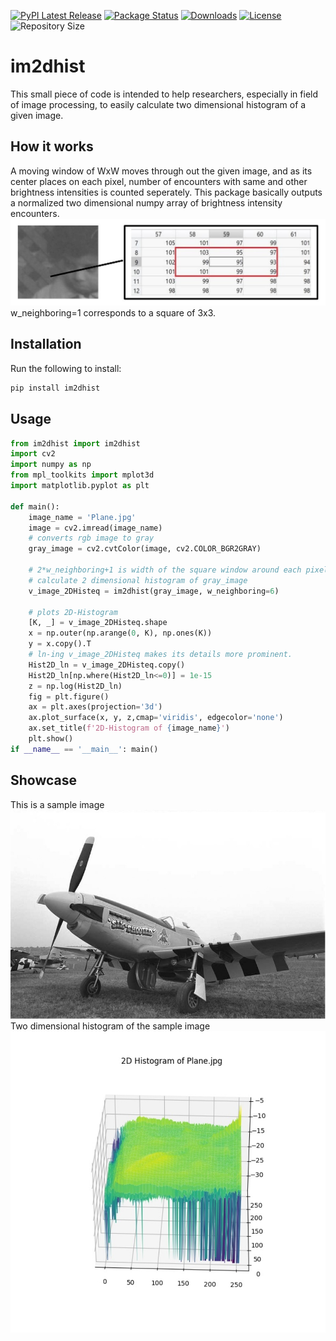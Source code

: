 [![PyPI Latest Release](https://img.shields.io/pypi/v/im2dhist.svg)](https://pypi.org/project/im2dhist/)
[![Package Status](https://img.shields.io/pypi/status/im2dhist.svg)](https://pypi.org/project/im2dhist/)
[![Downloads](https://pepy.tech/badge/im2dhist)](https://pepy.tech/project/im2dhist)
[![License](https://img.shields.io/pypi/l/im2dhist.svg)](https://github.com/Mamdasn/im2dhist/blob/main/LICENSE)
![Repository Size](https://img.shields.io/github/repo-size/mamdasn/im2dhist)


# im2dhist
This small piece of code is intended to help researchers, especially in field of image processing, to easily calculate two dimensional histogram of a given image.

## How it works
A moving window of WxW moves through out the given image, and as its center places on each pixel, number of encounters with same and other brightness intensities is counted seperately. This package basically outputs a normalized two dimensional numpy array of brightness intensity encounters.  
![How moving window works](https://raw.githubusercontent.com/Mamdasn/im2dhist/main/assets/how-it-works-window-kernel-title.jpg "How moving window works")
w_neighboring=1 corresponds to a square of 3x3.

## Installation

Run the following to install:

```python
pip install im2dhist
```

## Usage

```python
from im2dhist import im2dhist
import cv2
import numpy as np
from mpl_toolkits import mplot3d
import matplotlib.pyplot as plt

def main():
    image_name = 'Plane.jpg'
    image = cv2.imread(image_name)
    # converts rgb image to gray
    gray_image = cv2.cvtColor(image, cv2.COLOR_BGR2GRAY)

    # 2*w_neighboring+1 is width of the square window around each pixel, when counting neiboring pixels
    # calculate 2 dimensional histogram of gray_image
    v_image_2DHisteq = im2dhist(gray_image, w_neighboring=6)

    # plots 2D-Histogram
    [K, _] = v_image_2DHisteq.shape
    x = np.outer(np.arange(0, K), np.ones(K))
    y = x.copy().T 
    # ln-ing v_image_2DHisteq makes its details more prominent.
    Hist2D_ln = v_image_2DHisteq.copy()
    Hist2D_ln[np.where(Hist2D_ln<=0)] = 1e-15
    z = np.log(Hist2D_ln)
    fig = plt.figure()
    ax = plt.axes(projection='3d')
    ax.plot_surface(x, y, z,cmap='viridis', edgecolor='none')
    ax.set_title(f'2D-Histogram of {image_name}')
    plt.show()
if __name__ == '__main__': main()
```

## Showcase
This is a sample image
![Plane.jpg Image](https://raw.githubusercontent.com/Mamdasn/im2dhist/main/assets/Plane.jpg "Plane.jpg Image")
Two dimensional histogram of the sample image
![Two Dimensional Histogram](https://raw.githubusercontent.com/Mamdasn/im2dhist/main/assets/Plane-big-2D-Histogram.jpeg "Two Dimensional Histogram")
